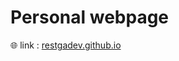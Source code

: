 # Personal webpage
:globe_with_meridians: link : [restgadev.github.io](https://restgadev.github.io/)
